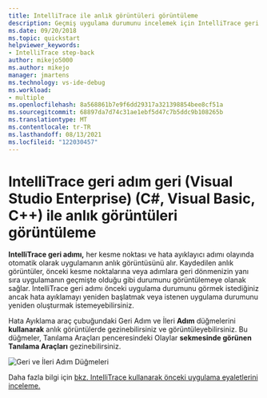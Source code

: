 ```yaml
---
title: IntelliTrace ile anlık görüntüleri görüntüleme
description: Geçmiş uygulama durumunu incelemek için IntelliTrace geri adımını kullanma
ms.date: 09/20/2018
ms.topic: quickstart
helpviewer_keywords:
- IntelliTrace step-back
author: mikejo5000
ms.author: mikejo
manager: jmartens
ms.technology: vs-ide-debug
ms.workload:
- multiple
ms.openlocfilehash: 8a568861b7e9f6dd29317a321398854bee8cf51a
ms.sourcegitcommit: 68897da7d74c31ae1ebf5d47c7b5ddc9b108265b
ms.translationtype: MT
ms.contentlocale: tr-TR
ms.lasthandoff: 08/13/2021
ms.locfileid: "122030457"
---
```

# <a name="view-snapshots-with-intellitrace-step-back-visual-studio-enterprise-c-visual-basic-c"></a>IntelliTrace geri adım geri (Visual Studio Enterprise) (C#, Visual Basic, C++) ile anlık görüntüleri görüntüleme

**IntelliTrace geri adımı,** her kesme noktası ve hata ayıklayıcı adımı olayında otomatik olarak uygulamanın anlık görüntüsünü alır. Kaydedilen anlık görüntüler, önceki kesme noktalarına veya adımlara geri dönmenizin yanı sıra uygulamanın geçmişte olduğu gibi durumunu görüntülemeye olanak sağlar. IntelliTrace geri adımı önceki uygulama durumunu görmek istediğiniz ancak hata ayıklamayı yeniden başlatmak veya istenen uygulama durumunu yeniden oluşturmak istemeyebilirsiniz.

Hata Ayıklama araç çubuğundaki Geri Adım ve İleri **Adım** düğmelerini **kullanarak** anlık görüntülerde gezinebilirsiniz ve görüntüleyebilirsiniz. Bu düğmeler, Tanılama Araçları penceresindeki  Olaylar **sekmesinde görünen Tanılama Araçları** gezinebilirsiniz.

![Geri ve İleri Adım Düğmeleri](../debugger/media/intellitrace-step-back-icons-description.png  "Geri ve İleri Adım düğmeleri")

Daha fazla bilgi için [bkz. IntelliTrace kullanarak önceki uygulama eyaletlerini inceleme.](../debugger/view-historical-application-state.md)
